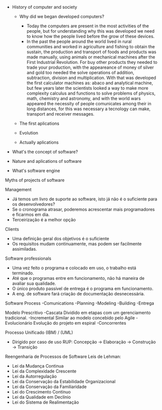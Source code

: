 - History of computer and society

  - Why did we began developed computers?
      - Today the computers are present in the most activities of the people, but for understanding why this was developed we need to know how the people lived before the grow of these devices.
      - In the past the people around the world lived in rural communities and worked in agriculture and fishing to obtain the sustain, the production and transport of foods and products was made manually, using animals or mechanical machines after the First Industrial Revolution. For buy other products they needed to trade your production, with the appeareance of money of silver and gold too needed the solve operations of addition, subtraction, division and multiplication. With that was developed the first calculator machines as: abaco and analytical machine, but few years later the scientists looked a way to make more complexity calculus and functions to solve problems of physics, math, chemistry and astronomy, and with the world wars appeared the necessity of people comunicates among their in long distances, for this was necessary a tecnology can make, transport and receiver messages.  

  - The first aplications
  - Evolution
  - Actually aplications
 
- What's the concept of software?

- Nature and aplications of software

- What's software engine

Myths of projects of software

Management
- Já temos um livro de suporte ao software, isto já não é o suficiente para os desenvolvedores?
- Se o cronograma atrasar, poderemos acrescentar mais programadores e ficarmos em dia.
- Terceirização é a melhor opção

Clients
- Uma definição geral dos objetivos é o suficiente
- Os requisitos mudam continuamente, mas podem ser facilmente assimiladas.

Software professionals
- Uma vez feito o programa e colocado em uso, o trabalho está terminado.
- Até que o programas entre em funcionamento, não há maneira de avaliar sua qualidade.
- O único produto passível de entrega é o programa em funcionamento.
- A eng. de software fará criação de documentação desnecessária.

Software Process
-Comunications
-Planning
-Modeling
-Building
-Entrega

Modelo Prescritivo
-Cascata
  Dividido em etapas com um gerenciamento tradicional.
-Incremental
  Similar ao modelo concebido pelo Agile
-Evolucionário
  Evolução do projeto em espiral
-Concorrentes


Processo Unificado (IBM) / (UML)
- Dirigido por caso de uso
RUP: Concepção -> Elaboração -> Construção -> Transição


Reengenharia de Processos de Software
Leis de Lehman:
- Lei da Mudança Continua
- Lei da Complexidade Crescente
- Lei da Autorregulação
- Lei da Conservação da Estabilidade Organizacional
- Lei da Conservação da Familiaridade
- Lei do Crescimento Contínuo
- Lei da Qualidade em Declínio
- Lei do Sistema de Realimentação

